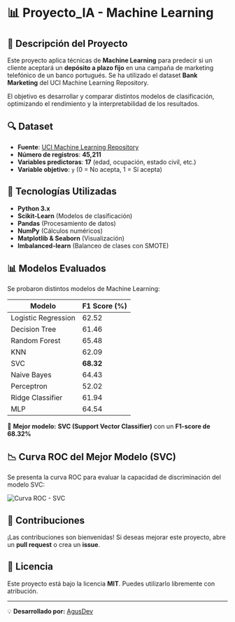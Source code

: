 # 📊 Proyecto_IA - Machine Learning

## 📌 Descripción del Proyecto
Este proyecto aplica técnicas de **Machine Learning** para predecir si un cliente aceptará un **depósito a plazo fijo** en una campaña de marketing telefónico de un banco portugués. Se ha utilizado el dataset **Bank Marketing** del UCI Machine Learning Repository.

El objetivo es desarrollar y comparar distintos modelos de clasificación, optimizando el rendimiento y la interpretabilidad de los resultados.

## 🔍 Dataset
- **Fuente**: [UCI Machine Learning Repository](https://archive.ics.uci.edu/ml/datasets/Bank+Marketing)
- **Número de registros**: **45,211**
- **Variables predictoras**: **17** (edad, ocupación, estado civil, etc.)
- **Variable objetivo**: `y` (0 = No acepta, 1 = Sí acepta)

## 🚀 Tecnologías Utilizadas
- **Python 3.x**
- **Scikit-Learn** (Modelos de clasificación)
- **Pandas** (Procesamiento de datos)
- **NumPy** (Cálculos numéricos)
- **Matplotlib & Seaborn** (Visualización)
- **Imbalanced-learn** (Balanceo de clases con SMOTE)

## 📊 Modelos Evaluados
Se probaron distintos modelos de Machine Learning:

| Modelo               | F1 Score (%) |
|----------------------|-------------|
| Logistic Regression | 62.52        |
| Decision Tree       | 61.46        |
| Random Forest       | 65.48        |
| KNN                 | 62.09        |
| SVC                 | **68.32**    |
| Naive Bayes         | 64.43        |
| Perceptron          | 52.02        |
| Ridge Classifier    | 61.94        |
| MLP                 | 64.54        |

🔹 **Mejor modelo:** **SVC (Support Vector Classifier)** con un **F1-score de 68.32%**

## 📉 Curva ROC del Mejor Modelo (SVC)
Se presenta la curva ROC para evaluar la capacidad de discriminación del modelo SVC:

![Curva ROC - SVC](results/roc_svc.png)

## 🤝 Contribuciones
¡Las contribuciones son bienvenidas! Si deseas mejorar este proyecto, abre un **pull request** o crea un **issue**.

## 📄 Licencia
Este proyecto está bajo la licencia **MIT**. Puedes utilizarlo libremente con atribución.

---

💡 **Desarrollado por:** [AgusDev](https://github.com/AgustinZP)
